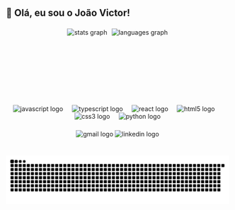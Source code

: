 <h2 align="left">👋 Olá, eu sou o João Victor!</h2>

###

<div align="center" style="display: flex; justify-content: center; gap: 10px;">
  <img src="https://github-readme-stats.vercel.app/api?username=alt-jvictor&hide_title=false&hide_rank=false&show_icons=true&include_all_commits=true&count_private=true&disable_animations=false&theme=gotham&locale=en&hide_border=true" height="150" alt="stats graph" />
  <img src="https://github-readme-stats.vercel.app/api/top-langs?username=alt-jvictor&locale=en&hide_title=false&layout=compact&card_width=320&langs_count=5&theme=gotham&hide_border=true" height="150" alt="languages graph" />
</div>

###

<div align="center">
  <img src="https://cdn.jsdelivr.net/gh/devicons/devicon/icons/javascript/javascript-original.svg" height="35" alt="javascript logo" />
  <img width="12" />
  <img src="https://cdn.jsdelivr.net/gh/devicons/devicon/icons/typescript/typescript-original.svg" height="35" alt="typescript logo" />
  <img width="12" />
  <img src="https://cdn.jsdelivr.net/gh/devicons/devicon/icons/react/react-original.svg" height="35" alt="react logo" />
  <img width="12" />
  <img src="https://cdn.jsdelivr.net/gh/devicons/devicon/icons/html5/html5-original.svg" height="35" alt="html5 logo" />
  <img width="12" />
  <img src="https://cdn.jsdelivr.net/gh/devicons/devicon/icons/css3/css3-original.svg" height="35" alt="css3 logo" />
  <img width="12" />
  <img src="https://cdn.jsdelivr.net/gh/devicons/devicon/icons/python/python-original.svg" height="35" alt="python logo" />
</div>

###

<div align="center">
  <a href="mailto:souzasilvajoaovictor65@gmail.com" target="_blank" style="text-decoration: none; outline: none;">
    <img src="https://raw.githubusercontent.com/maurodesouza/profile-readme-generator/master/src/assets/icons/social/gmail/default.svg" width="47" height="35" alt="gmail logo" />
  </a>
  <a href="https://www.linkedin.com/in/alt-jvictor/" target="_blank" style="text-decoration: none; outline: none;">
    <img src="https://raw.githubusercontent.com/maurodesouza/profile-readme-generator/master/src/assets/icons/social/linkedin/default.svg" width="47" height="35" alt="linkedin logo" />
  </a>
</div>

###

<br clear="both">

<img src="https://raw.githubusercontent.com/alt-jvictor/alt-jvictor/output/snake.svg" alt="Snake animation" />

###
